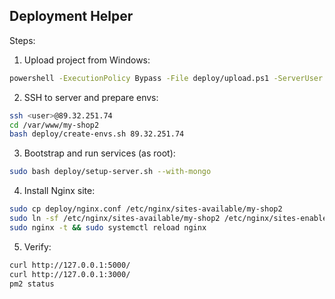 ## Deployment Helper

Steps:

1. Upload project from Windows:
```bash
powershell -ExecutionPolicy Bypass -File deploy/upload.ps1 -ServerUser <user> -ServerHost 89.32.251.74 -ProjectDir .
```

2. SSH to server and prepare envs:
```bash
ssh <user>@89.32.251.74
cd /var/www/my-shop2
bash deploy/create-envs.sh 89.32.251.74
```

3. Bootstrap and run services (as root):
```bash
sudo bash deploy/setup-server.sh --with-mongo
```

4. Install Nginx site:
```bash
sudo cp deploy/nginx.conf /etc/nginx/sites-available/my-shop2
sudo ln -sf /etc/nginx/sites-available/my-shop2 /etc/nginx/sites-enabled/
sudo nginx -t && sudo systemctl reload nginx
```

5. Verify:
```bash
curl http://127.0.0.1:5000/
curl http://127.0.0.1:3000/
pm2 status
```


